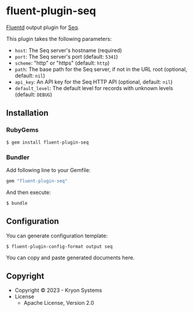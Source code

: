 # fluent-plugin-seq

[Fluentd](https://fluentd.org/) output plugin for [Seq](https://datalust.co/seq).

This plugin takes the following parameters:

- `host`: The Seq server's hostname (required)
- `port`: The Seq server's port (default: `5341`)
- `scheme`: "http" or "https" (default: `http`)
- `path`: The base path for the Seq server, if not in the URL root (optional, default: `nil`)
- `api_key`: An API key for the Seq HTTP API (optional, default: `nil`)
- `default_level`: The default level for records with unknown levels (default: `DEBUG`)

## Installation

### RubyGems

``` shell
$ gem install fluent-plugin-seq
```

### Bundler

Add following line to your Gemfile:

```ruby
gem "fluent-plugin-seq"
```

And then execute:

```
$ bundle
```

## Configuration

You can generate configuration template:

``` shell
$ fluent-plugin-config-format output seq
```

You can copy and paste generated documents here.

## Copyright

* Copyright &copy; 2023 - Kryon Systems
* License
  * Apache License, Version 2.0
